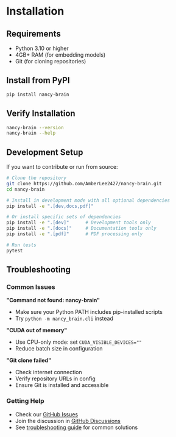 # Installation

## Requirements

- Python 3.10 or higher
- 4GB+ RAM (for embedding models)
- Git (for cloning repositories)

## Install from PyPI

```bash
pip install nancy-brain
```

## Verify Installation

```bash
nancy-brain --version
nancy-brain --help
```

## Development Setup

If you want to contribute or run from source:

```bash
# Clone the repository
git clone https://github.com/AmberLee2427/nancy-brain.git
cd nancy-brain

# Install in development mode with all optional dependencies
pip install -e ".[dev,docs,pdf]"

# Or install specific sets of dependencies
pip install -e ".[dev]"      # Development tools only
pip install -e ".[docs]"     # Documentation tools only  
pip install -e ".[pdf]"      # PDF processing only

# Run tests
pytest
```

## Troubleshooting

### Common Issues

**"Command not found: nancy-brain"**
- Make sure your Python PATH includes pip-installed scripts
- Try `python -m nancy_brain.cli` instead

**"CUDA out of memory"**
- Use CPU-only mode: set `CUDA_VISIBLE_DEVICES=""`
- Reduce batch size in configuration

**"Git clone failed"**
- Check internet connection
- Verify repository URLs in config
- Ensure Git is installed and accessible

### Getting Help

- Check our [GitHub Issues](https://github.com/AmberLee2427/nancy-brain/issues)
- Join the discussion in [GitHub Discussions](https://github.com/AmberLee2427/nancy-brain/discussions)
- See [troubleshooting guide](troubleshooting.md) for common solutions
